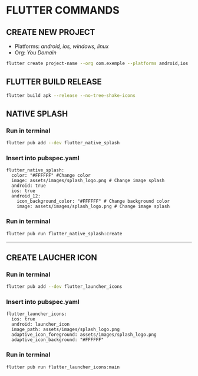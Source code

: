 # FLUTTER COMMANDS

## CREATE NEW PROJECT

- Platforms: *android, ios, windows, linux*
- Org: *You Domain*

```bash
flutter create project-name --org com.exemple --platforms android,ios
```

## FLUTTER BUILD RELEASE

```bash
flutter build apk --release --no-tree-shake-icons
```

## NATIVE SPLASH

### Run in terminal
```bash
flutter pub add --dev flutter_native_splash
```

### Insert into pubspec.yaml
```
flutter_native_splash:
  color: "#FFFFFF" #Change color
  image: assets/images/splash_logo.png # Change image splash
  android: true
  ios: true
  android_12:
    icon_background_color: "#FFFFFF" # Change background color
    image: assets/images/splash_logo.png # Change image splash
```
    
### Run in terminal
```bash
flutter pub run flutter_native_splash:create
```
---

## CREATE LAUCHER ICON

### Run in terminal
```bash
flutter pub add --dev flutter_launcher_icons 
```

### Insert into pubspec.yaml
```
flutter_launcher_icons:
  ios: true
  android: launcher_icon
  image_path: assets/images/splash_logo.png
  adaptive_icon_foreground: assets/images/splash_logo.png 
  adaptive_icon_background: "#FFFFFF"
```

### Run in terminal
```bash
flutter pub run flutter_launcher_icons:main
```

